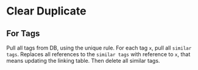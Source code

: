 # Clear Duplicate

## For Tags

Pull all tags from DB, using the unique rule. For each tag `x`, pull all `similar tags`. Replaces all references to the `similar tags` with reference to `x`, that means updating the linking table. Then delete all similar tags.